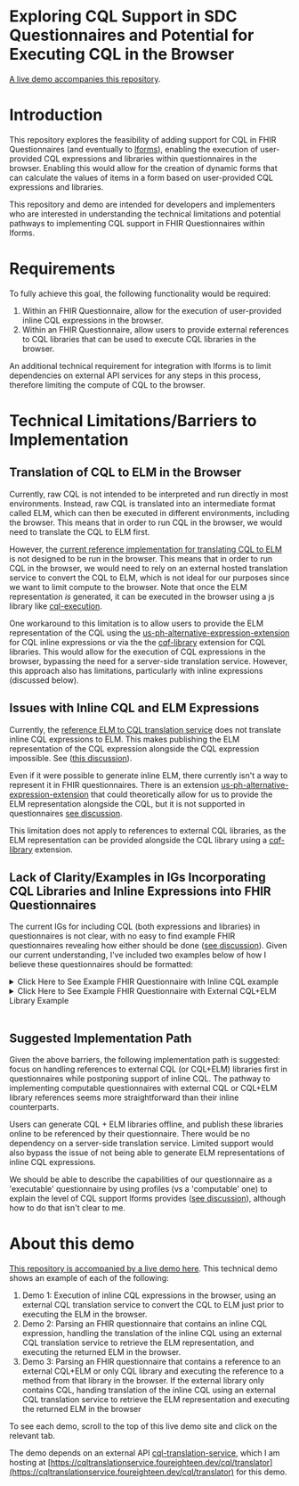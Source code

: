 # Exploring CQL Support in SDC Questionnaires and Potential for Executing CQL in the Browser

[A live demo accompanies this repository](https://cfu288.github.io/cql-lforms-proposal/).

# Introduction

This repository explores the feasibility of adding support for CQL in FHIR Questionnaires (and eventually to [lforms](https://github.com/lhncbc/lforms)), enabling the execution of user-provided CQL expressions and libraries within questionnaires in the browser. Enabling this would allow for the creation of dynamic forms that can calculate the values of items in a form based on user-provided CQL expressions and libraries.

This repository and demo are intended for developers and implementers who are interested in understanding the technical limitations and potential pathways to implementing CQL support in FHIR Questionnaires within lforms.

# Requirements

To fully achieve this goal, the following functionality would be required:

1. Within an FHIR Questionnaire, allow for the execution of user-provided inline CQL expressions in the browser.
2. Within an FHIR Questionnaire, allow users to provide external references to CQL libraries that can be used to execute CQL libraries in the browser.

An additional technical requirement for integration with lforms is to limit dependencies on external API services for any steps in this process, therefore limiting the compute of CQL to the browser.

# Technical Limitations/Barriers to Implementation

## Translation of CQL to ELM in the Browser

Currently, raw CQL is not intended to be interpreted and run directly in most environments. Instead, raw CQL is translated into an intermediate format called ELM, which can then be executed in different environments, including the browser. This means that in order to run CQL in the browser, we would need to translate the CQL to ELM first.

However, the [current reference implementation for translating CQL to ELM](https://github.com/cfu288/cql-translation-service) is not designed to be run in the browser. This means that in order to run CQL in the browser, we would need to rely on an external hosted translation service to convert the CQL to ELM, which is not ideal for our purposes since we want to limit compute to the browser. Note that once the ELM representation _is_ generated, it can be executed in the browser using a js library like [cql-execution](https://github.com/cqframework/cql-execution).

One workaround to this limitation is to allow users to provide the ELM representation of the CQL using the [us-ph-alternative-expression-extension](http://hl7.org/fhir/us/ecr/StructureDefinition/us-ph-alternative-expression-extension) for CQL inline expressions or via the the [cqf-library](http://hl7.org/fhir/StructureDefinition/cqf-library) extension for CQL libraries. This would allow for the execution of CQL expressions in the browser, bypassing the need for a server-side translation service. However, this approach also has limitations, particularly with inline expressions (discussed below).

## Issues with Inline CQL and ELM Expressions

Currently, the [reference ELM to CQL translation service](https://github.com/cfu288/cql-translation-service) does not translate inline CQL expressions to ELM. This makes publishing the ELM representation of the CQL expression alongside the CQL expression impossible. See ([this discussion](https://chat.fhir.org/#narrow/stream/179220-cql/topic/Translating.20inline.20CQL.20to.20ELM/near/432294574)).

Even if it were possible to generate inline ELM, there currently isn't a way to represent it in FHIR questionnaires. There is an extension [us-ph-alternative-expression-extension](http://hl7.org/fhir/us/ecr/StructureDefinition/us-ph-alternative-expression-extension) that could theoretically allow for us to provide the ELM representation alongside the CQL, but it is not supported in questionnaires [see discussion](https://chat.fhir.org/#narrow/stream/179255-questionnaire/topic/US.20Public.20Health.20Alternative.20Expressions.20in.20Questionnaires).

This limitation does not apply to references to external CQL libraries, as the ELM representation can be provided alongside the CQL library using a [cqf-library](http://hl7.org/fhir/StructureDefinition/cqf-library) extension.

## Lack of Clarity/Examples in IGs Incorporating CQL Libraries and Inline Expressions into FHIR Questionnaires

The current IGs for including CQL (both expressions and libraries) in questionnaires is not clear, with no easy to find example FHIR questionnaires revealing how either should be done ([see discussion](https://chat.fhir.org/#narrow/stream/179255-questionnaire/topic/ELM.20representations.20alongside.20CQL.20libraries.2Fexpressions/near/432725398)). Given our current understanding, I've included two examples below of how I believe these questionnaires should be formatted:

<details>
 <summary>Click Here to See Example FHIR Questionnaire with Inline CQL example</summary>

```json
{
  "resourceType": "Questionnaire",
  "id": "Example-CQL-Calculation-Questionnaire",
  "title": "Example CQL Calculation Questionnaire",
  "item": [
    {
      "text": "Multiply 2 * 3",
      "type": "string",
      "extension": [
        {
          "url": "http://hl7.org/fhir/uv/sdc/StructureDefinition/sdc-questionnaire-calculatedExpression",
          "valueExpression": {
            "description": "Multiply two numbers via cql expression",
            "language": "text/cql",
            "expression": "2 * 3"
          }
        }
      ]
    }
  ]
}
```

</details>

<details>
 <summary>Click Here to See Example FHIR Questionnaire with External CQL+ELM Library Example</summary>
 
 ```json
{
  "resourceType": "Questionnaire",
  "id": "Example-CQL-Calculation-Questionnaire",
  "title": "Example CQL Calculation Questionnaire",
  "extension": [
    {
      "url": "http://hl7.org/fhir/StructureDefinition/cqf-library",
      "valueCanonical": "http://example.com/ExampleExternalCQLLibrary"
    }
  ],
  "item": [
    {
      "text": "Multiply 2 * 3 in text/cql using external library",
      "type": "string",
      "required": false,
      "extension": [
        {
          "url": "http://hl7.org/fhir/uv/sdc/StructureDefinition/sdc-questionnaire-calculatedExpression",
          "valueExpression": {
            "description": "Multiply two numbers via cql expression found in an external library.",
            "language": "text/cql",
            "reference": "\"ExampleExternalCQLLibrary\".externalMultiplyFn"
          }
        }
      ]
    }
  ]
}
 ```

Where 'http://example.com/ExampleExternalCQLLibrary' would be a reference to this library resource, which itself contains the actual CQL content:

<details>
 <summary>http://example.com/ExampleExternalCQLLibrary</summary>

```json
{
  "resourceType": "Library",
  "url": "http://example.com/ExampleExternalCQLLibrary",
  "name": "ExampleExternalCQLLibrary",
  "description": "External CQL Library that contains an expression 'externalMultiplyFn' and 'externalDateTimeFn'. References to content are in 'content' array. Note that these are external refs but could be embedded in this resource under 'content.data' as a base64 encoded string.",
  "content": [
    {
      "contentType": "text/cql",
      "url": "https://cfu288.github.io/cql-lforms-proposal/ExampleExternalCQLLibrary/ExampleExternalCQLLibrary.cql"
    },
    {
      "contentType": "application/elm+json",
      "url": "https://cfu288.github.io/cql-lforms-proposal/ExampleExternalCQLLibrary/ExampleExternalCQLLibrary.json"
    }
  ]
}
```

</details>

</details>
</br>

## Suggested Implementation Path

Given the above barriers, the following implementation path is suggested: focus on handling references to external CQL (or CQL+ELM) libraries first in questionnaires while postponing support of inline CQL. The pathway to implementing computable questionnaires with external CQL or CQL+ELM library references seems more straightforward than their inline counterparts.

Users can generate CQL + ELM libraries offline, and publish these libraries online to be referenced by their questionnaire. There would be no dependency on a server-side translation service. Limited support would also bypass the issue of not being able to generate ELM representations of inline CQL expressions.

We should be able to describe the capabilities of our questionnaire as a 'executable' questionnaire by using profiles (vs a 'computable' one) to explain the level of CQL support lforms provides ([see discussion](https://chat.fhir.org/#narrow/stream/179220-cql/topic/Translating.20inline.20CQL.20to.20ELM/near/434413498)), although how to do that isn't clear to me.

# About this demo

[This repository is accompanied by a live demo here](https://cfu288.github.io/cql-lforms-proposal/). This technical demo shows an example of each of the following:

1. Demo 1: Execution of inline CQL expressions in the browser, using an external CQL translation service to convert the CQL to ELM just prior to executing the ELM in the browser.
2. Demo 2: Parsing an FHIR questionnaire that contains an inline CQL expression, handling the translation of the inline CQL using an external CQL translation service to retrieve the ELM representation, and executing the returned ELM in the browser.
3. Demo 3: Parsing an FHIR questionnaire that contains a reference to an external CQL+ELM or only CQL library and executing the reference to a method from that library in the browser. If the external library only contains CQL, handing translation of the inline CQL using an external CQL translation service to retrieve the ELM representation and executing the returned ELM in the browser

To see each demo, scroll to the top of this live demo site and click on the relevant tab.

The demo depends on an external API [cql-translation-service](https://github.com/cqframework/cql-translation-service), which I am hosting at [https://cqltranslationservice.foureighteen.dev/cql/translator](https://cqltranslationservice.foureighteen.dev/cql/translator) for this demo.

